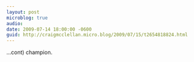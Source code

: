 ```yaml
---
layout: post
microblog: true
audio: 
date: 2009-07-14 18:00:00 -0600
guid: http://craigmcclellan.micro.blog/2009/07/15/t2654818824.html
---
```

…cont) champion.
